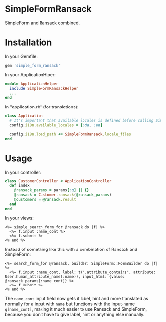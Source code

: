 # SimpleFormRansack

SimpleForm and Ransack combined.


# Installation

In your Gemfile:
```ruby
gem 'simple_form_ransack'
```

In your ApplicationHlper:
```ruby
module ApplicationHelper
  include SimpleFormRansackHelper
  ...
end
```

In "application.rb" (for translations):
```ruby
class Application
  # It's important that available locales is defined before calling SimpleFormRansack.locale_files
  config.i18n.available_locales = [:da, :en]

  config.i18n.load_path += SimpleFormRansack.locale_files
end
```

# Usage

In your controller:
```ruby
class CustomerController < ApplicationController
  def index
    @ransack_params = params[:q] || {}
    @ransack = Customer.ransack(@ransack_params)
    @customers = @ransack.result
  end
end
```

In your views:
```erb
<%= simple_search_form_for @ransack do |f| %>
  <%= f.input :name_cont %>
  <%= f.submit %>
<% end %>
```

Instead of something like this with a combination of Ransack and SimpleForm:
```erb
<%= search_form_for @ransack, builder: SimpleForm::FormBuilder do |f| %>
  <%= f.input :name_cont, label: t(".attribute_contains", attribute: User.human_attribute_name(:name)), input_html: {value: @ransack_params[:name_cont]} %>
  <%= f.submit %>
<% end %>
```

The `name_cont` input field now gets it label, hint and more translated as normally for a input with `name` but functions with the input-name `q[name_cont]`, making it much easier to use Ransack and SimpleForm, because you don't have to give label, hint or anything else manually.

